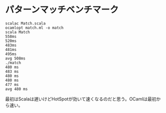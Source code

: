 # パターンマッチベンチマーク

```
scalac Match.scala
ocamlopt match.ml -o match
scala Match
558ms
520ms
483ms
481ms
495ms
avg 508ms
./match
480 ms
483 ms
480 ms
480 ms
477 ms
avg 480 ms
```

最初はScalaは遅いけどHotSpotが効いて速くなるのだと思う。OCamlは最初から速い。

